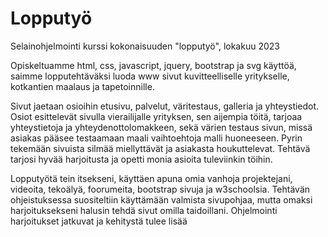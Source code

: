 # Lopputyö
Selainohjelmointi kurssi kokonaisuuden "lopputyö", lokakuu 2023

Opiskeltuamme html, css, javascript, jquery, bootstrap ja svg käyttöä, saimme lopputehtäväksi luoda www sivut kuvitteelliselle yritykselle, kotkantien maalaus ja tapetoinnille.

Sivut jaetaan osioihin etusivu, palvelut, väritestaus, galleria ja yhteystiedot. Osiot esittelevät sivulla vierailijalle yrityksen, sen aijempia töitä, tarjoaa yhteystietoja ja yhteydenottolomakkeen, sekä värien testaus sivun, missä asiakas pääsee testaamaan maali vaihtoehtoja malli huoneeseen. Pyrin tekemään sivuista silmää miellyttävät ja asiakasta houkuttelevat. Tehtävä tarjosi hyvää harjoitusta ja opetti monia asioita tuleviinkin töihin.

Lopputyötä tein itsekseni, käyttäen apuna omia vanhoja projektejani, videoita, tekoälyä, foorumeita, bootstrap sivuja ja w3schoolsia.
Tehtävän ohjeistuksessa suositeltiin käyttämään valmista sivupohjaa, mutta omaksi harjoituksekseni halusin tehdä sivut omilla taidoillani.
Ohjelmointi harjoitukset jatkuvat ja kehitystä tulee lisää
